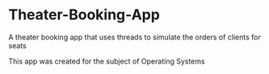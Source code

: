 # Theater-Booking-App
A theater booking app that uses threads to simulate the orders of clients for seats

This app was created for the subject of Operating Systems 
